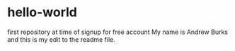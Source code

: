 # hello-world
first repository at time of signup for free account
My name is Andrew Burks and this is my edit to the readme file.
